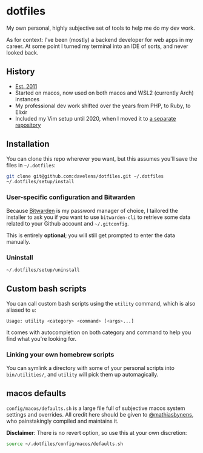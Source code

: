 # dotfiles

My own personal, highly subjective set of tools to help me do my dev work.

As for context: I've been (mostly) a backend developer for web apps in my career. At some point I turned my terminal into an IDE of sorts, and never looked back.

## History
* [Est. 2011](https://github.com/davelens/dotfiles/commits/master/?since=2011-05-27&until=2011-05-31)
* Started on macos, now used on both macos and WSL2 (currently Arch) instances
* My professional dev work shifted over the years from PHP, to Ruby, to Elixir
* Included my Vim setup until 2020, when I moved it to [a separate repository](https://github.com/davelens/dotvim)

## Installation
You can clone this repo wherever you want, but this assumes you'll save the files in `~/.dotfiles`:
```bash
git clone git@github.com:davelens/dotfiles.git ~/.dotfiles
~/.dotfiles/setup/install
```
### User-specific configuration and Bitwarden
Because [Bitwarden](https://bitwarden.com/) is my password manager of choice, I tailored the installer to ask you if you want to use `bitwarden-cli` to retrieve some data related to your Github account and `~/.gitconfig`.

This is entirely **optional**; you will still get prompted to enter the data manually.

### Uninstall
```bash
~/.dotfiles/setup/uninstall
```

## Custom bash scripts
You can call custom bash scripts using the `utility` command, which is also aliased to `u`:
```bash
Usage: utility <category> <command> [<args>...]
```
It comes with autocompletion on both category and command to help you find what you're looking for.

### Linking your own homebrew scripts
You can symlink a directory with some of your personal scripts into `bin/utilities/`, and `utility` will pick them up automagically.

## macos defaults
`config/macos/defaults.sh` is a large file full of subjective macos system settings and overrides. All credit here should be given to [@mathiasbynens](https://mths.be/macos), who painstakingly compiled and maintains it.

**Disclaimer**: There is no revert option, so use this at your own discretion:

```bash
source ~/.dotfiles/config/macos/defaults.sh
```

